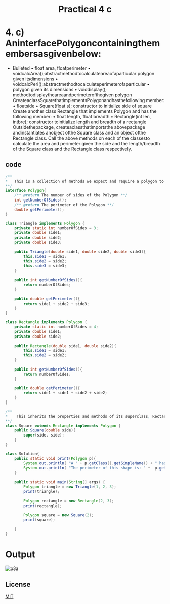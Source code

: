 <h1 align="center" style="margin-top: 0px;">
Practical 4 c 
</h1>

#	4. 	c) AninterfacePolygoncontainingthemembersasgivenbelow:  
- Bulleted
• float area, floatperimeter 
• voidcalcArea();abstractmethodtocalculateareaofaparticular polygon given  itsdimensions 
• voidcalcPeri();abstractmethodtocalculateperimeterofaparticular 
• polygon given its dimensions 
• voiddisplay();
methodtodisplaytheareaandperimeterofthegiven polygon CreateaclassSquarethatimplementsPolygonandhasthefollowing member: • floatside 
• Square(float s); constructor to initialize side of square 
Create another class Rectangle that implements Polygon and has the following member: • float length, float breadth 
• Rectangle(int len, intbre); constructor toinitialize length and breadth of a rectangle Outsidethepackage, createaclassthatimportsthe abovepackage andinstantiates anobject ofthe Square class and an object ofthe Rectangle class. Call the above methods on each of the classesto calculate the area and perimeter given the side and the length/breadth of  the Square class and the Rectangle class respectively.

## code 

```java
/**
*   This is a collection of methods we expect and require a polygon to have 
**/
interface Polygon{
    /** @return The number of sides of the Polygon **/
    int getNumberOfSides();
    /** @return The perimeter of the Polygon **/
    double getPerimeter();
}

class Triangle implements Polygon {
    private static int numberOfSides = 3;
    private double side1;
    private double side2;
    private double side3;
    
    public Triangle(double side1, double side2, double side3){
        this.side1 = side1;
        this.side2 = side2;
        this.side3 = side3;
    }
    
    public int getNumberOfSides(){
        return numberOfSides;
    }
    
    public double getPerimeter(){
        return side1 + side2 + side3;
    }
}

class Rectangle implements Polygon {
    private static int numberOfSides = 4;
    private double side1;
    private double side2;
    
    public Rectangle(double side1, double side2){
        this.side1 = side1;
        this.side2 = side2;
    }
    
    public int getNumberOfSides(){
        return numberOfSides;
    }
    
    public double getPerimeter(){
        return side1 + side1 + side2 + side2;
    }
} 

/**
*    This inherits the properties and methods of its superclass, Rectangle.
**/
class Square extends Rectangle implements Polygon {
    public Square(double side){
        super(side, side);
    }
} 

class Solution{
    public static void print(Polygon p){
        System.out.println( "A " + p.getClass().getSimpleName() + " has " + p.getNumberOfSides() + " sides." );
        System.out.println( "The perimeter of this shape is: " +  p.getPerimeter() + '\n');
    }
    
    public static void main(String[] args) {
        Polygon triangle = new Triangle(1, 2, 3);
        print(triangle);
        
        Polygon rectangle = new Rectangle(2, 3);
        print(rectangle);
        
        Polygon square = new Square(2);
        print(square);
        
    }
}
```
# Output 

![p3a](/output/practical3/output4c.png)

## License
[MIT](https://hiren14.github.io/java_lab_050/LICENSE)